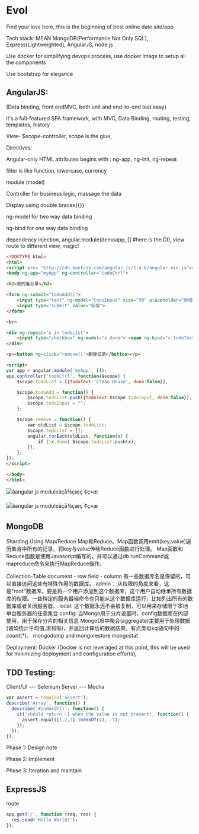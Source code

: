 # Evol
Find your love here, this is the beginning of best online date site/app

Tech stack: MEAN
MongoDB(Performance Not Only SQL), Express(Lightweighted), AngularJS, node.js

Use docker for simplifying devops process, use docker image to setup all the components


Use bootstrap for elegance

## AngularJS: 

(Data binding, front endMVC, both unit and end-to-end test easy)

it's a full-featured SPA framework, with MVC, Data Binding, routing, testing, templates, history

View- $scope-controller, scope is the glue,

Directives: 

Angular-only HTML attributes begins with : ng-app, ng-init, ng-repeat

filter is like function, lowercase, currency

module (model)

Controller for business logic, massage the data

Display using double braces{{}}

ng-model for two way data binding

ng-bind for one way data binding

dependency injection, angular.module(demoapp, [] #here is the DI), view route to different view, magic!



```html
<!DOCTYPE html>
<html>
<script src= "http://cdn.bootcss.com/angular.js/1.4.6/angular.min.js"></script>
<body ng-app="myApp" ng-controller="todoCtrl">

<h2>我的备忘录</h2>

<form ng-submit="todoAdd()">
    <input type="text" ng-model="todoInput" size="50" placeholder="新增">
    <input type="submit" value="新增">
</form>

<br>

<div ng-repeat="x in todoList">
    <input type="checkbox" ng-model="x.done"> <span ng-bind="x.todoText"></span>
</div>

<p><button ng-click="remove()">删除记录</button></p>

<script>
var app = angular.module('myApp', []); 
app.controller('todoCtrl', function($scope) {
    $scope.todoList = [{todoText:'Clean House', done:false}];

    $scope.todoAdd = function() {
        $scope.todoList.push({todoText:$scope.todoInput, done:false});
        $scope.todoInput = "";
    };

    $scope.remove = function() {
        var oldList = $scope.todoList;
        $scope.todoList = [];
        angular.forEach(oldList, function(x) {
            if (!x.done) $scope.todoList.push(x);
        });
    };
});
</script>

</body>
</html>
```

![âangular js moduleâçå¾çæç´¢ç»æ](https://aspblogs.blob.core.windows.net/media/dwahlin/Media/image_2D6D6780.png)

![âangular js moduleâçå¾çæç´¢ç»æ](https://aspblogs.blob.core.windows.net/media/dwahlin/Media/image_67C64CB0.png)

## MongoDB

Sharding
Using Map/Reduce
Map和Reduce。Map函数调用emit(key,value)遍历集合中所有的记录，将key与value传给Reduce函数进行处理。
Map函数和Reduce函数是使用Javascript编写的，并可以通过db.runCommand或mapreduce命令来执行MapReduce操作。

Collection-Table
document - row
field - column
有一些数据库名是保留的，可以直接访问这些有特殊作用的数据库。
admin： 从权限的角度来看，这是"root"数据库。要是将一个用户添加到这个数据库，这个用户自动继承所有数据库的权限。一些特定的服务器端命令也只能从这个数据库运行，比如列出所有的数据库或者关闭服务器。
local: 这个数据永远不会被复制，可以用来存储限于本地单台服务器的任意集合
config: 当Mongo用于分片设置时，config数据库在内部使用，用于保存分片的相关信息
MongoDB中聚合(aggregate)主要用于处理数据(诸如统计平均值,求和等)，并返回计算后的数据结果。有点类似sql语句中的 count(*)。
mongodump and mongorestore
mongostat

Deployment: Docker (Docker is not leveraged at this point, this will be used for minimizing deployment and configuration efforts), 



## TDD Testing:

Client/UI --- Selenium
Server --- Mocha

```javascript
var assert = require('assert');
describe('Array', function() {
  describe('#indexOf()', function() {
    it('should return -1 when the value is not present', function() {
      assert.equal([1,2,3].indexOf(4), -1);
    });
  });
});
```

Phase 1: Design note

Phase 2: Implement

Phase 3: Iteration and maintain

## ExpressJS

route

```javascript
app.get('/', function (req, res) {
  res.send('Hello World!');
});
```

